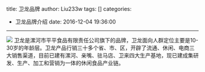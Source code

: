 title: 卫龙品牌
author: Liu233w
tags: []
categories:
  - 卫龙品牌介绍
date: 2016-12-04 19:36:00
---
<image src="/img/weilong.jpg">
<!--more-->
卫龙是漯河市平平食品有限责任公司旗下的品牌，卫龙面向人群定位主要是10-30岁的年龄层。卫龙产品行销三十多个省、市、区，开辟了流通、休闲、电商三大销售渠道，目前已建有漯河、亲嘴、驻马店、卫来四大生产基地，现已建成集研发、生产、加工和营销为一体的休闲食品产业链。